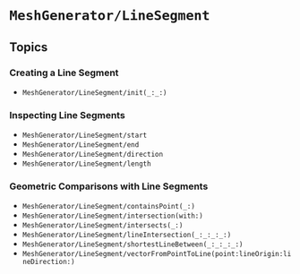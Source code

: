 # ``MeshGenerator/LineSegment``

## Topics

### Creating a Line Segment

- ``MeshGenerator/LineSegment/init(_:_:)``

### Inspecting Line Segments

- ``MeshGenerator/LineSegment/start``
- ``MeshGenerator/LineSegment/end``
- ``MeshGenerator/LineSegment/direction``
- ``MeshGenerator/LineSegment/length``

### Geometric Comparisons with Line Segments

- ``MeshGenerator/LineSegment/containsPoint(_:)``
- ``MeshGenerator/LineSegment/intersection(with:)``
- ``MeshGenerator/LineSegment/intersects(_:)``
- ``MeshGenerator/LineSegment/lineIntersection(_:_:_:_:)``
- ``MeshGenerator/LineSegment/shortestLineBetween(_:_:_:_:)``
- ``MeshGenerator/LineSegment/vectorFromPointToLine(point:lineOrigin:lineDirection:)``
